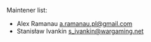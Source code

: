 Maintener list:
 - Alex Ramanau <a.ramanau.pl@gmail.com>
 - Stanisław Ivankin <s_ivankin@wargaming.net>
